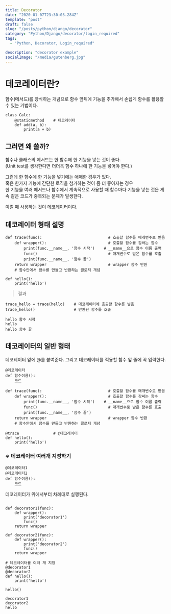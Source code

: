 ```yaml
---
title: Decorator
date: "2020-01-07T23:30:03.284Z"
template: "post"
draft: false
slug: "/posts/python/django/decorator"
category: "Python/Django/decorator/login_required"
tags:
  - "Python, Decorator, Login_required"

description: "decorator example"
socialImage: "/media/gutenberg.jpg"
---
```


# 데코레이터란?

함수(메서드)를 장식하는 개념으로 함수 앞뒤에 기능을 추가해서 손쉽게 함수를 활용할 수 있는 기법이다.

```
class Calc:
    @staticmethod    # 데코레이터
    def add(a, b):
        print(a + b)
```

## 그러면 왜 쓸까?

함수나 클래스의 메서드는 한 함수에 한 기능을 넣는 것이 좋다.  
(Unit test를 생각한다면 더더욱 함수 하나에 한 기능을 넣어야 한다.)

그런데 한 함수에 한 기능을 넣기에는 애매한 경우가 있다.  
혹은 한가지 기능에 간단한 로직을 첨가하는 것이 좀 더 좋아지는 경우  
한 기능을 여러 메서드나 함수에서 계속적으로 사용할 때 함수마다 기능을 넣는 것은 계속 같은 코드가 중복되는 문제가 발생한다.

이럴 때 사용하는 것이 데코레이터이다.

## 데코레이터 형태 설명

```
def trace(func):                             # 호출할 함수를 매개변수로 받음
    def wrapper():                           # 호출할 함수를 감싸는 함수
        print(func.__name__, '함수 시작')    # __name__으로 함수 이름 출력
        func()                               # 매개변수로 받은 함수를 호출
        print(func.__name__, '함수 끝')
    return wrapper                           # wrapper 함수 반환
    # 함수안에서 함수를 만들고 반환하는 클로저 개념

def hello():
    print('hello')
```

> 결과

```
trace_hello = trace(hello)    # 데코레이터에 호출할 함수를 넣음
trace_hello()                 # 반환된 함수를 호출

hello 함수 시작
hello
hello 함수 끝
```

## 데코레이터의 일반 형태

데코레이터 앞에 @를 붙여준다. 그리고 데코레이터를 적용할 함수 앞 줄에 꼭 입력한다.

```
@데코레이터
def 함수이름():
    코드
```

```
def trace(func):                             # 호출할 함수를 매개변수로 받음
    def wrapper():                           # 호출할 함수를 감싸는 함수
        print(func.__name__, '함수 시작')    # __name__으로 함수 이름 출력
        func()                               # 매개변수로 받은 함수를 호출
        print(func.__name__, '함수 끝')
    return wrapper                           # wrapper 함수 반환
    # 함수안에서 함수를 만들고 반환하는 클로저 개념

@trace               # @데코레이터
def hello():
    print('hello')
```

### ※ 데코레이터 여러개 지정하기

```
@데코레이터1
@데코레이터2
def 함수이름():
    코드
```

데코레이터가 위에서부터 차례대로 실행된다.

```

def decorator1(func):
    def wrapper():
        print('decorator1')
        func()
    return wrapper

def decorator2(func):
    def wrapper():
        print('decorator2')
        func()
    return wrapper

# 데코레이터를 여러 개 지정
@decorator1
@decorator2
def hello():
    print('hello')

hello()

decorator1
decorator2
hello
```
